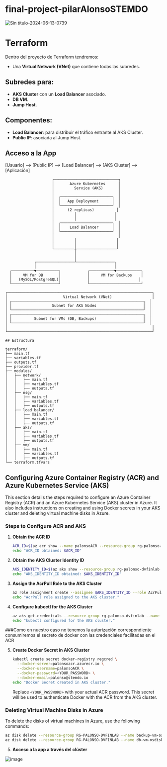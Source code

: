 # final-project-pilarAlonsoSTEMDO

![Sin título-2024-06-13-0739](https://github.com/stemdo-labs/final-project-pilarAlonsoSTEMDO/assets/166375061/6535855c-6853-4b5a-9c53-9d1bcd263bca)

# Terraform

Dentro del proyecto de Terraform tendremos:

- Una **Virtual Network (VNet)** que contiene todas las subredes.

## Subredes para:

- **AKS Cluster** con un **Load Balancer** asociado.
- **DB VM**.
- **Jump Host**.

## Componentes:

- **Load Balancer**: para distribuir el tráfico entrante al AKS Cluster.
- **Public IP**: asociada al Jump Host.

## Acceso a la App


[Usuario] --> [Public IP] --> [Load Balancer] --> [AKS Cluster] --> [Aplicación]

                         ┌─────────────────────────────┐
                         │       Azure Kubernetes      │
                         │         Service (AKS)       │
                         │                             │
                         │  ┌───────────────────────┐  │
                         │  │   App Deployment      │  │
                         │  └───────────────────────┘  │
                         │      (2 replicas)          │
                         │         │                 │
                         │         │                 │
                         │  ┌───────────────────────┐  │
                         │  │    Load Balancer      │  │
                         │  └───────────────────────┘  │
                         │                             │
                         │         │                  │
                         │         │                  │
                         └─────────┼──────────────────┘
                                   │
                                   │
                 ┌─────────────────┴─────────────────┐
                 │                                   │
      ┌──────────▼──────────┐            ┌───────────▼───────────┐
      │     VM for DB       │            │     VM for Backups    │
      │   (MySQL/PostgreSQL)│            │                      │
      └─────────────────────┘            └───────────────────────┘

    ┌─────────────────────────────────────────────────────────────────┐
    │                         Virtual Network (VNet)                  │
    │ ┌───────────────────────────────────────────────────────────┐  │
    │ │                  Subnet for AKS Nodes                     │  │
    │ └───────────────────────────────────────────────────────────┘  │
    │ ┌───────────────────────────────────────────────────────────┐  │
    │ │          Subnet for VMs (DB, Backups)                     │  │
    │ └───────────────────────────────────────────────────────────┘  │
    │                                                                 │
    └─────────────────────────────────────────────────────────────────┘


```plaintext
## Estructura

terraform/
├── main.tf
├── variables.tf
├── outputs.tf
├── provider.tf
├── modules/
│   ├── network/
│   │   ├── main.tf
│   │   ├── variables.tf
│   │   ├── outputs.tf
│   ├── nsg/
│   │   ├── main.tf
│   │   ├── variables.tf
│   │   ├── outputs.tf
│   ├── load_balancer/
│   │   ├── main.tf
│   │   ├── variables.tf
│   │   ├── outputs.tf
│   ├── aks/
│   │   ├── main.tf
│   │   ├── variables.tf
│   │   ├── outputs.tf
│   ├── vm/
│   │   ├── main.tf
│   │   ├── variables.tf
│   │   ├── outputs.tf
└── terraform.tfvars
```




## Configuring Azure Container Registry (ACR) and Azure Kubernetes Service (AKS)

This section details the steps required to configure an Azure Container Registry (ACR) and an Azure Kubernetes Service (AKS) cluster in Azure. It also includes instructions on creating and using Docker secrets in your AKS cluster and deleting virtual machine disks in Azure.

### Steps to Configure ACR and AKS

1. **Obtain the ACR ID**
    ```sh
    ACR_ID=$(az acr show --name palonsoACR --resource-group rg-palonso-dvfinlab --query "id" --output tsv)
    echo "ACR_ID obtained: $ACR_ID"
    ```

2. **Obtain the AKS Cluster Identity ID**
    ```sh
    AKS_IDENTITY_ID=$(az aks show --resource-group rg-palonso-dvfinlab --name aks-cluster --query "identityProfile.kubeletidentity.objectId" --output tsv)
    echo "AKS_IDENTITY_ID obtained: $AKS_IDENTITY_ID"
    ```

3. **Assign the AcrPull Role to the AKS Cluster**
    ```sh
    az role assignment create --assignee $AKS_IDENTITY_ID --role AcrPull --scope $ACR_ID
    echo "AcrPull role assigned to the AKS cluster."
    ```

4. **Configure kubectl for the AKS Cluster**
    ```sh
    az aks get-credentials --resource-group rg-palonso-dvfinlab --name aks-cluster
    echo "kubectl configured for the AKS cluster."
    ```
  ###Como en nuestro caso no tenemos la autorización correspondiente consumiremos el secreto de docker con las credenciales facilitadas en el ACR

5. **Create Docker Secret in AKS Cluster**
    ```sh
    kubectl create secret docker-registry regcred \
      --docker-server=palonsoacr.azurecr.io \
      --docker-username=palonsoACR \
      --docker-password=<YOUR_PASSWORD> \
      --docker-email=palonso@stemdo.io
    echo "Docker Secret created in AKS cluster."
    ```

    Replace `<YOUR_PASSWORD>` with your actual ACR password. This secret will be used to authenticate Docker with the ACR from the AKS cluster.

### Deleting Virtual Machine Disks in Azure

To delete the disks of virtual machines in Azure, use the following commands:

```sh
az disk delete --resource-group RG-PALONSO-DVFINLAB --name backup-vm-osdisk --yes
az disk delete --resource-group RG-PALONSO-DVFINLAB --name db-vm-osdisk --yes
```
5. **Acceso a la app a través del clúster**

![image](https://github.com/stemdo-labs/final-project-pilarAlonsoSTEMDO/assets/166375061/af7545a7-95ca-4e76-84f7-c11821e5c555)

